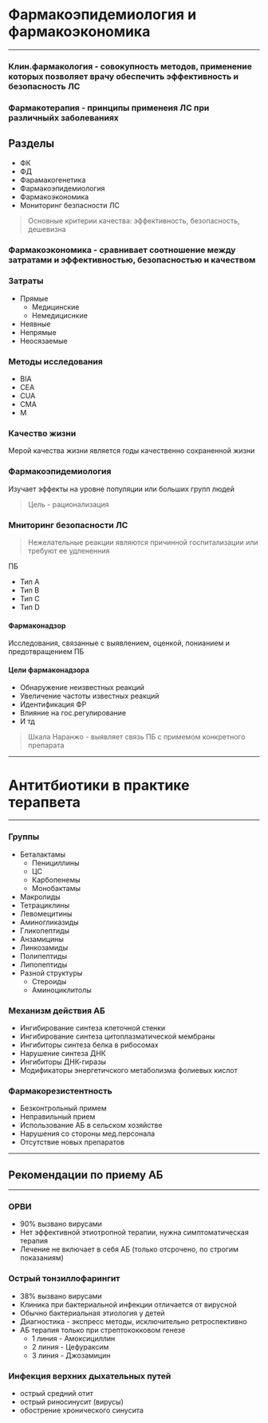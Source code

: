 # Фармакоэпидемиология и фармакоэкономика
***

### Клин.фармакология - совокупность методов, применение которых позволяет врачу обеспечить эффективность и безопасность ЛС

### Фармакотерапия - принципы применеия ЛС при различныйх заболеваниях

## Разделы
* ФК
* ФД
* Фарамакогенетика
* Фармакоэпидемиология
* Фармакоэкономика
* Мониторинг безпасности ЛС

> Основные критерии качества: эффективность, безопасность, дешевизна

### Фармакоэкономика - сравнивает соотношение между затратами и эффективностью, безопасностью и качеством

### Затраты
* Прямые
  * Медицинские
  * Немедициснкие
* Неявные
* Непрямые
* Неосязаемые

### Методы исследования
* BIA
* CEA
* CUA
* CMA
* M

### Качество жизни
Мерой качества жизни является годы качественно сохраненной жизни

### Фармакоэпидемиология
Изучает эффекты на уровне популяции или больших групп людей

> Цель - рационализация

### Мниторинг безопасности ЛС

> Нежелательные реакции являются причинной госпитализации или требуют ее удлененния

ПБ
* Тип А
* Тип В
* Тип С
* Тип D

#### Фармаконадзор
Исследования, связанные с выявлением, оценкой, понианием и предотвращением ПБ

#### Цели фармаконадзора
* Обнаружение неизвестных реакций
* Увеличение частоты известных реакций
* Идентификация ФР
* Влияние на гос.регулирование
* И тд

> Шкала Наранжо - выявляет связь ПБ с примемом конкретного препарата

***
# Антитбиотики в практике терапвета
***

### Группы
* Беталактамы
  * Пенициллины
  * ЦС
  * Карбопенемы
  * Монобактамы
* Макролиды
* Тетрациклины
* Левомецитины
* Аминогликазиды
* Гликопептиды
* Анзамицины
* Линкозамиды
* Полипептиды
* Липопептиды
* Разной структуры
  * Стероиды
  * Аминоциклитолы

### Механизм действия АБ
* Ингибирование синтеза клеточной стенки
* Ингибирование синтеза цитоплазматической мембраны
* Ингибиторы синтеза белка в рибосомах
* Нарушение синтеза ДНК
* Ингибиторы ДНК-гиразы
* Модификаторы энергетичского метаболизма фолиевых кислот

### Фармакорезистентность
* Безконтрольный примем
* Неправильный прием
* Использование АБ в сельском хозяйстве
* Нарушения со стороны мед.персонала
* Отсутствие новых препаратов

***
## Рекомендации по приему АБ
***
### ОРВИ
* 90% вызвано вирусами
* Нет эффективной этиотропной терапии, нужна симптоматическая терапия
* Лечение не включает в себя АБ (только отсрочено, по строгим показаниям)

### Острый тонзиллофарингит
* 38% вызвано вирусами
* Клиника при бактериальной инфекции отличается от вирусной
* Обычно бактериальная этиология у детей
* Диагностика - экспресс методы, исключительно ретроспективно
* АБ терапия только при стрептококковом генезе
  * 1 линия - Амоксициллин
  * 2 линия - Цефураксим
  * 3 линия - Джозамицин

### Инфекция верхних дыхательных путей
* острый средний отит
* острый риносинусит (вирусы)
* обострение хронического синусита
